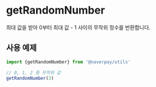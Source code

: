 # getRandomNumber

최대 값을 받아 0부터 최대 값 - 1 사이의 무작위 정수를 반환합니다.

## 사용 예제

```typescript
import {getRandomNumber} from '@naverpay/utils'

// 0, 1, 2 중 무작위 값
getRandomNumber(3)
```
